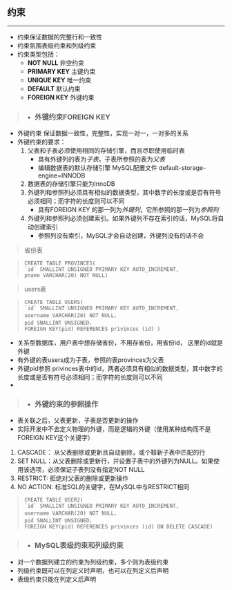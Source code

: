 ## 约束

---
-   约束保证数据的完整行和一致性
-   约束氛围表级约束和列级约束
-   约束类型包括：
    - **NOT NULL** 非空约束
    - **PRIMARY KEY** 主键约束
    - **UNIQUE KEY** 唯一约束
    - **DEFAULT** 默认约束
    - **FOREIGN KEY** 外键约束
> - ### 外键约束FOREIGN KEY
-  外键约束 保证数据一致性，完整性，实现一对一，一对多的关系
-  外键约束的要求：
    1. 父表和子表必须使用相同的存储引擎，而且尽职使用临时表
        - 具有外键列的表为*子表*，子表所参照的表为*父表*
        - 编辑数据表的默认存储引擎 MySQL配置文件 default-storage-engine=INNODB
    2. 数据表的存储引擎只能为InnoDB
    3. 外键列和参照列必须具有相似的数据类型，其中数字的长度或是否有符号必须相同；而字符的长度则可以不同
        - 具有FOREIGN KEY 的那一列为*外键列*，它所参照的那一列为*参照列*
    4. 外键列和参照列必须创建索引。如果外键列不存在索引的话，MySQL将自动创建索引
        - 参照列没有索引，MySQL才会自动创建，外键列没有的话不会
    
> 省份表

> ```
> CREATE TABLE PROVINCES(
> `id` SMALLINT UNSIGNED PRIMARY KEY AUTO_INCREMENT,
> pname VARCHAR(20) NOT NULL)
> ```

> users表

> ```
> CREATE TABLE USERS(
> `id` SMALLINT UNSIGNED PRIMARY KEY AUTO_INCREMENT,
> username VARCHAR(20) NOT NULL，
>pid SNALLINT UNSIGNED，
>FOREIGN KEY(pid) REFERENCES privinces (id) )
> ```

- 关系型数据库，用户表中想存储省份，不用存省份，用省份id， 这里的id就是外键
- 有外键的表users成为子表，参照的表provinces为父表
- 外键pid参照 privinces表中的id，两者必须具有相似的数据类型，其中数字的长度或是否有符号必须相同；而字符的长度则可以不同
- 
> - ### 外键约束的参照操作
- 表关联之后，父表更新，子表是否更新的操作
- 实际开发中不去定义物理的外键，而是逻辑的外键（使用某种结构而不是FOREIGN KEY这个关键字）
1. CASCADE： 从父表删除或更新且自动删除，或个鞥新子表中匹配的行
2. SET NULL：从父表删除或更新行，并设置子表中的外键列为NULL。如果使用该选项，必须保证子表列没有指定NOT NULL
3. RESTRICT: 拒绝对父表的删除或更新操作
4. NO ACTION: 标准SQL的关键字，在MySQL中与RESTRICT相同
> ```
> CREATE TABLE USER2(
> `id` SMALLINT UNSIGNED PRIMARY KEY AUTO_INCREMENT,
> username VARCHAR(20) NOT NULL，
>pid SNALLINT UNSIGNED，
>FOREIGN KEY(pid) REFERENCES privinces (id) ON DELETE CASCADE)
> ```

> - ### MySQL表级约束和列级约束
-   对一个数据列建立的约束为列级约束，多个则为表级约束
-   列级约束既可以在列定义时声明，也可以在列定义后声明
-   表级约束只能在列定义后声明